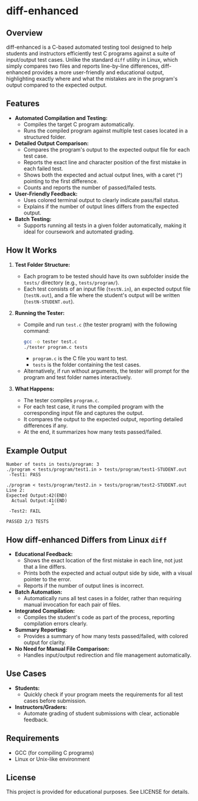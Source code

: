 # diff-enhanced

## Overview

diff-enhanced is a C-based automated testing tool designed to help students and instructors efficiently test C programs against a suite of input/output test cases. Unlike the standard `diff` utility in Linux, which simply compares two files and reports line-by-line differences, diff-enhanced provides a more user-friendly and educational output, highlighting exactly where and what the mistakes are in the program's output compared to the expected output.

## Features

- **Automated Compilation and Testing:**
	- Compiles the target C program automatically.
	- Runs the compiled program against multiple test cases located in a structured folder.
- **Detailed Output Comparison:**
	- Compares the program's output to the expected output file for each test case.
	- Reports the exact line and character position of the first mistake in each failed test.
	- Shows both the expected and actual output lines, with a caret (^) pointing to the first difference.
	- Counts and reports the number of passed/failed tests.
- **User-Friendly Feedback:**
	- Uses colored terminal output to clearly indicate pass/fail status.
	- Explains if the number of output lines differs from the expected output.
- **Batch Testing:**
	- Supports running all tests in a given folder automatically, making it ideal for coursework and automated grading.

## How It Works

1. **Test Folder Structure:**
	 - Each program to be tested should have its own subfolder inside the `tests/` directory (e.g., `tests/program/`).
	 - Each test consists of an input file (`testN.in`), an expected output file (`testN.out`), and a file where the student's output will be written (`testN-STUDENT.out`).

2. **Running the Tester:**
	 - Compile and run `test.c` (the tester program) with the following command:
		 ```bash
		 gcc -o tester test.c
		 ./tester program.c tests
		 ```
		 - `program.c` is the C file you want to test.
		 - `tests` is the folder containing the test cases.
	 - Alternatively, if run without arguments, the tester will prompt for the program and test folder names interactively.

3. **What Happens:**
	 - The tester compiles `program.c`.
	 - For each test case, it runs the compiled program with the corresponding input file and captures the output.
	 - It compares the output to the expected output, reporting detailed differences if any.
	 - At the end, it summarizes how many tests passed/failed.

## Example Output

```
Number of tests in tests/program: 3
./program < tests/program/test1.in > tests/program/test1-STUDENT.out
 -Test1: PASS

./program < tests/program/test2.in > tests/program/test2-STUDENT.out
Line 2:
Expected Output:42(END)
  Actual Output:41(END)
				 ^
 -Test2: FAIL

PASSED 2/3 TESTS
```

## How diff-enhanced Differs from Linux `diff`

- **Educational Feedback:**
	- Shows the exact location of the first mistake in each line, not just that a line differs.
	- Prints both the expected and actual output side by side, with a visual pointer to the error.
	- Reports if the number of output lines is incorrect.
- **Batch Automation:**
	- Automatically runs all test cases in a folder, rather than requiring manual invocation for each pair of files.
- **Integrated Compilation:**
	- Compiles the student's code as part of the process, reporting compilation errors clearly.
- **Summary Reporting:**
	- Provides a summary of how many tests passed/failed, with colored output for clarity.
- **No Need for Manual File Comparison:**
	- Handles input/output redirection and file management automatically.

## Use Cases

- **Students:**
	- Quickly check if your program meets the requirements for all test cases before submission.
- **Instructors/Graders:**
	- Automate grading of student submissions with clear, actionable feedback.

## Requirements

- GCC (for compiling C programs)
- Linux or Unix-like environment

## License

This project is provided for educational purposes. See LICENSE for details.